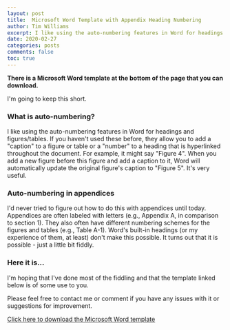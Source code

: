 ```yaml
---
layout: post
title:  Microsoft Word Template with Appendix Heading Numbering
author: Tim Williams
excerpt: I like using the auto-numbering features in Word for headings and figures. I'd never tried to figure out how to do this with appendices until today. Here's the result.
date: 2020-02-27
categories: posts
comments: false
toc: true
---
```



**There is a Microsoft Word template at the bottom of the page that you can download.**

I'm going to keep this short.


### What is auto-numbering?
I like using the auto-numbering features in Word for headings and figures/tables. If you haven't used these before, they allow you to add a "caption" to a figure or table or a "number" to a heading that is hyperlinked throughout the document.
For example, it might say "Figure 4".
When you add a new figure before this figure and add a caption to it, Word will automatically update the original figure's caption to "Figure 5". It's very useful.

### Auto-numbering in appendices
 I'd never tried to figure out how to do this with appendices until today.
 Appendices are often labeled with letters (e.g., Appendix A, in comparison to section 1).
 They also often have different numbering schemes for the figures and tables (e.g., Table A-1).
 Word's built-in headings (or my experience of them, at least) don't make this possible.
 It turns out that it is possible - just a little bit fiddly.

### Here it is...
 I'm hoping that I've done most of the fiddling and that the template linked below is of some use to you.

 Please feel free to contact me or comment if you have any issues with it or suggestions for improvement.

 [Click here to download the Microsoft Word template](/assets/blog/2020-02-27-word-template/word_template.docx)
